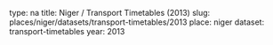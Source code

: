 type: na
title: Niger / Transport Timetables (2013)
slug: places/niger/datasets/transport-timetables/2013
place: niger
dataset: transport-timetables
year: 2013
